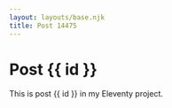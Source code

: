 ```yaml
---
layout: layouts/base.njk
title: Post 14475
---
```


# Post {{ id }}

This is post {{ id }} in my Eleventy project.
